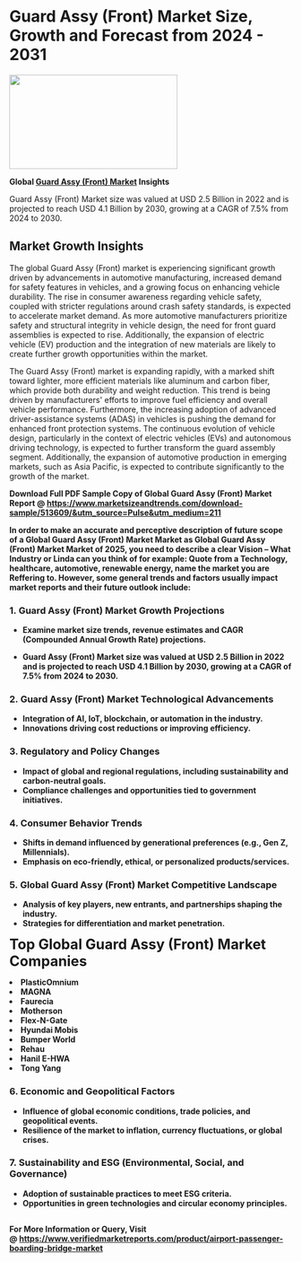 <H1>Guard Assy (Front) Market Size, Growth and Forecast from 2024 - 2031</H1><img class="aligncenter size-medium wp-image-584254" src="https://thirdeyenews.in/wp-content/uploads/2024/09/Global-Market-Research-300x168.jpeg" alt="" width="300" height="168" /><p><strong>Global&nbsp;<a href="https://www.marketsizeandtrends.com/download-sample/513609/&amp;utm_source=Pulse&amp;utm_medium=211">Guard Assy (Front) Market</a> Insights</strong></p><p>Guard Assy (Front) Market size was valued at USD 2.5 Billion in 2022 and is projected to reach USD 4.1 Billion by 2030, growing at a CAGR of 7.5% from 2024 to 2030.</p><p><h2>Market Growth Insights</h2> <p>The global Guard Assy (Front) market is experiencing significant growth driven by advancements in automotive manufacturing, increased demand for safety features in vehicles, and a growing focus on enhancing vehicle durability. The rise in consumer awareness regarding vehicle safety, coupled with stricter regulations around crash safety standards, is expected to accelerate market demand. As more automotive manufacturers prioritize safety and structural integrity in vehicle design, the need for front guard assemblies is expected to rise. Additionally, the expansion of electric vehicle (EV) production and the integration of new materials are likely to create further growth opportunities within the market.</p> <p><strong></strong></p> <p>The Guard Assy (Front) market is expanding rapidly, with a marked shift toward lighter, more efficient materials like aluminum and carbon fiber, which provide both durability and weight reduction. This trend is being driven by manufacturers' efforts to improve fuel efficiency and overall vehicle performance. Furthermore, the increasing adoption of advanced driver-assistance systems (ADAS) in vehicles is pushing the demand for enhanced front protection systems. The continuous evolution of vehicle design, particularly in the context of electric vehicles (EVs) and autonomous driving technology, is expected to further transform the guard assembly segment. Additionally, the expansion of automotive production in emerging markets, such as Asia Pacific, is expected to contribute significantly to the growth of the market. <p><strong></p><p><span class=""><strong>Download Full PDF Sample Copy of Global Guard Assy (Front) Market Report</strong> @ <a href="https://www.marketsizeandtrends.com/download-sample/513609/&amp;utm_source=Pulse&amp;utm_medium=211" target="_blank">https://www.marketsizeandtrends.com/download-sample/513609/&amp;utm_source=Pulse&amp;utm_medium=211</a></span></p><p>In order to make an accurate and perceptive description of future scope of a Global&nbsp;Guard Assy (Front) Market Market as Global&nbsp;Guard Assy (Front) Market Market of 2025, you need to describe a clear Vision &ndash; What Industry or Linda can you think of for example: Quote from a Technology, healthcare, automotive, renewable energy, name the market you are Reffering to. However, some general trends and factors usually impact market reports and their future outlook include:</p><h3>1.&nbsp;<strong>Guard Assy (Front) Market Growth Projections</strong></h3><ul><li>Examine market size trends, revenue estimates and CAGR (Compounded Annual Growth Rate) projections.</li><li><p>Guard Assy (Front) Market size was valued at USD 2.5 Billion in 2022 and is projected to reach USD 4.1 Billion by 2030, growing at a CAGR of 7.5% from 2024 to 2030.</p></li></ul><h3>2.&nbsp;<strong>Guard Assy (Front) Market Technological Advancements</strong></h3><ul><li>Integration of AI, IoT, blockchain, or automation in the industry.</li><li>Innovations driving cost reductions or improving efficiency.</li></ul><h3>3.&nbsp;<strong>Regulatory and Policy Changes</strong></h3><ul><li>Impact of global and regional regulations, including sustainability and carbon-neutral goals.</li><li>Compliance challenges and opportunities tied to government initiatives.</li></ul><h3>4.&nbsp;<strong>Consumer Behavior Trends</strong></h3><ul><li>Shifts in demand influenced by generational preferences (e.g., Gen Z, Millennials).</li><li>Emphasis on eco-friendly, ethical, or personalized products/services.</li></ul><h3>5.&nbsp;<strong>Global Guard Assy (Front) Market Competitive Landscape</strong></h3><ul><li>Analysis of key players, new entrants, and partnerships shaping the industry.</li><li>Strategies for differentiation and market penetration.</li></ul><p data-pm-slice="1 1 []"><span style="color: inherit; font-family: inherit; font-size: 25px;">Top Global Guard Assy (Front) Market Companies</span></p><div class="" data-test-id=""><p><li>PlasticOmnium</li><li> MAGNA</li><li> Faurecia</li><li> Motherson</li><li> Flex-N-Gate</li><li> Hyundai Mobis</li><li> Bumper World</li><li> Rehau</li><li> Hanil E-HWA</li><li> Tong Yang</li></p></div><h3>6.&nbsp;<strong>Economic and Geopolitical Factors</strong></h3><ul><li>Influence of global economic conditions, trade policies, and geopolitical events.</li><li>Resilience of the market to inflation, currency fluctuations, or global crises.</li></ul><h3>7.&nbsp;<strong>Sustainability and ESG (Environmental, Social, and Governance)</strong></h3><ul><li>Adoption of sustainable practices to meet ESG criteria.</li><li>Opportunities in green technologies and circular economy principles.</li></ul><h2><strong style="font-size: 14px;">For More Information or Query, Visit @&nbsp;</strong><a style="background-color: #ffffff; font-size: 14px;" href="https://www.marketsizeandtrends.com/report/guard-assy-front-market/" target="_blank">https://www.verifiedmarketreports.com/product/airport-passenger-boarding-bridge-market</a></h2>
